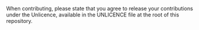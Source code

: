 When contributing, please state that you agree to release your contributions under the Unlicence, available in the UNLICENCE file at the root of this repository.
